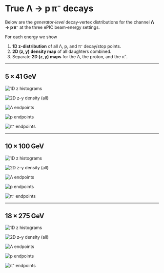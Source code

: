 # True Λ → p π⁻ decays

Below are the *generator‑level* decay‑vertex distributions for the channel **Λ → p π⁻** at the three ePIC beam‑energy settings.

For each energy we show

1. **1D z‑distribution** of all Λ, p, and π⁻ decay/stop points.
2. **2D (z, y) density map** of all daughters combined.
3. Separate **2D (z, y) maps** for the Λ, the proton, and the π⁻.

---

## 5 × 41 GeV

![1D z histograms](analysis/edm4eic-true-decays/5x41/1d_endpoint_z_histograms.png)

![2D z–y density (all)](analysis/edm4eic-true-decays/5x41/2d_endpoint_zy_histograms.png)

![Λ endpoints](analysis/edm4eic-true-decays/5x41/2d_lam_endpoint_zy.png)

![p endpoints](analysis/edm4eic-true-decays/5x41/2d_prot_endpoint_zy.png)

![π⁻ endpoints](analysis/edm4eic-true-decays/5x41/2d_piminus_endpoint_zy.png)

---

## 10 × 100 GeV

![1D z histograms](analysis/edm4eic-true-decays/10x100/1d_endpoint_z_histograms.png)

![2D z–y density (all)](analysis/edm4eic-true-decays/10x100/2d_endpoint_zy_histograms.png)

![Λ endpoints](analysis/edm4eic-true-decays/10x100/2d_lam_endpoint_zy.png)

![p endpoints](analysis/edm4eic-true-decays/10x100/2d_prot_endpoint_zy.png)

![π⁻ endpoints](analysis/edm4eic-true-decays/10x100/2d_piminus_endpoint_zy.png)

---

## 18 × 275 GeV

![1D z histograms](analysis/edm4eic-true-decays/18x275/1d_endpoint_z_histograms.png)

![2D z–y density (all)](analysis/edm4eic-true-decays/18x275/2d_endpoint_zy_histograms.png)

![Λ endpoints](analysis/edm4eic-true-decays/18x275/2d_lam_endpoint_zy.png)

![p endpoints](analysis/edm4eic-true-decays/18x275/2d_prot_endpoint_zy.png)

![π⁻ endpoints](analysis/edm4eic-true-decays/18x275/2d_piminus_endpoint_zy.png)
